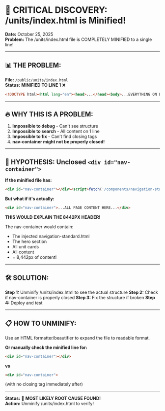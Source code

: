 # 🚨 CRITICAL DISCOVERY: /units/index.html is Minified!

**Date:** October 25, 2025  
**Problem:** The /units/index.html file is COMPLETELY MINIFIED to a single line!

---

## 📊 **THE PROBLEM:**

**File:** `/public/units/index.html`  
**Status:** **MINIFIED TO LINE 1** ❌

```html
<!DOCTYPE html><html lang="en"><head>...</head><body>...EVERYTHING ON LINE 1...</body></html>
```

---

## 🔥 **WHY THIS IS A PROBLEM:**

1. **Impossible to debug** - Can't see structure
2. **Impossible to search** - All content on 1 line
3. **Impossible to fix** - Can't find closing tags
4. **nav-container might not be properly closed!**

---

## 🎯 **HYPOTHESIS: Unclosed `<div id="nav-container">`**

**If the minified file has:**
```html
<div id="nav-container"></div><script>fetch('/components/navigation-standard.html')...
```

**But what if it's actually:**
```html
<div id="nav-container">...ALL PAGE CONTENT HERE...</div>
```

**THIS WOULD EXPLAIN THE 8442PX HEADER!**

The nav-container would contain:
- The injected navigation-standard.html
- The hero section
- All unit cards
- All content
- = 8,442px of content!

---

## 🛠️ **SOLUTION:**

**Step 1:** Unminify /units/index.html to see the actual structure
**Step 2:** Check if nav-container is properly closed
**Step 3:** Fix the structure if broken
**Step 4:** Deploy and test

---

## 📋 **HOW TO UNMINIFY:**

Use an HTML formatter/beautifier to expand the file to readable format.

**Or manually check the minified line for:**
```html
<div id="nav-container"></div>
```

**vs**

```html
<div id="nav-container">
```
(with no closing tag immediately after)

---

**Status:** 🎯 **MOST LIKELY ROOT CAUSE FOUND!**  
**Action:** Unminify /units/index.html to verify!

